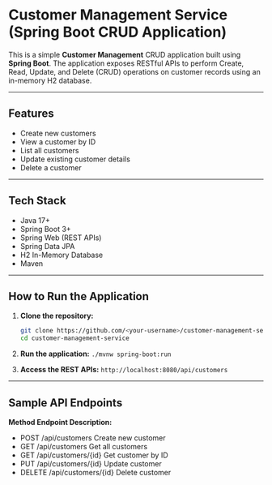# Customer Management Service (Spring Boot CRUD Application)

This is a simple **Customer Management** CRUD application built using **Spring Boot**. The application exposes RESTful APIs to perform Create, Read, Update, and Delete (CRUD) operations on customer records using an in-memory H2 database.

---

## Features

- Create new customers
- View a customer by ID
- List all customers
- Update existing customer details
- Delete a customer

---

## Tech Stack

- Java 17+
- Spring Boot 3+
- Spring Web (REST APIs)
- Spring Data JPA
- H2 In-Memory Database
- Maven

---

## How to Run the Application

1. **Clone the repository:**
   ```bash
   git clone https://github.com/<your-username>/customer-management-service.git
   cd customer-management-service

2. **Run the application:**
   ```./mvnw spring-boot:run```

3. **Access the REST APIs:**
   ```http://localhost:8080/api/customers```

---

## Sample API Endpoints
**Method	Endpoint	Description:**

- POST	/api/customers	Create new customer
- GET	/api/customers	Get all customers
- GET	/api/customers/{id}	Get customer by ID
- PUT	/api/customers/{id}	Update customer
- DELETE	/api/customers/{id}	Delete customer

